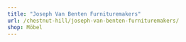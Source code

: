 ```yaml
---
title: "Joseph Van Benten Furnituremakers"
url: /chestnut-hill/joseph-van-benten-furnituremakers/
shop: Möbel
---
```

